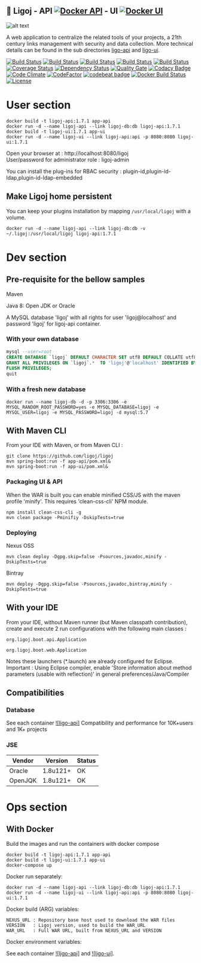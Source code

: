 ## :link: Ligoj - API [![Docker API](https://img.shields.io/docker/build/ligoj/ligoj-api.svg)](https://hub.docker.com/r/ligoj/ligoj-api) - UI [![Docker UI](https://img.shields.io/docker/build/ligoj/ligoj-ui.svg)](https://hub.docker.com/r/ligoj/ligoj-ui)

![alt text](https://github.com/ligoj/ligoj/raw/master/docs/assets/img/home-multi-project.png "Simple home page")

A web application to centralize the related tools of your projects, a 21th century links management with security and data collection.
More technical details can be found in the sub directories [ligo-api](https://github.com/ligoj/ligoj/tree/master/app-api) and [ligo-ui](https://github.com/ligoj/ligoj/tree/master/app-ui).


[![Build Status](https://travis-ci.org/ligoj/ligoj.svg?branch=master)](https://travis-ci.org/ligoj/ligoj)
[![Build Status](https://circleci.com/gh/ligoj/ligoj.svg?style=svg)](https://circleci.com/gh/ligoj/ligoj)
[![Build Status](https://codeship.com/projects/59d0b6a0-ef12-0134-dc5d-06835e321a69/status?branch=master)](https://codeship.com/projects/208765)
[![Build Status](https://semaphoreci.com/api/v1/ligoj/ligoj/branches/master/shields_badge.svg)](https://semaphoreci.com/ligoj/ligoj)
[![Build Status](https://ci.appveyor.com/api/projects/status/5926fmf0p5qp9j16/branch/master?svg=true)](https://ci.appveyor.com/project/ligoj/ligoj/branch/master)
[![Coverage Status](https://coveralls.io/repos/github/ligoj/ligoj/badge.svg?branch=master)](https://coveralls.io/github/ligoj/ligoj?branch=master)
[![Dependency Status](https://www.versioneye.com/user/projects/58caeda8dcaf9e0041b5b978/badge.svg?style=flat)](https://www.versioneye.com/user/projects/58caeda8dcaf9e0041b5b978)
[![Quality Gate](https://sonarcloud.io/api/badges/gate?key=org.ligoj.api:root)](https://sonarcloud.io/dashboard/index/org.ligoj.api:root)
[![Codacy Badge](https://api.codacy.com/project/badge/Grade/abf810c094e44c0691f71174c707d6ed)](https://www.codacy.com/app/ligoj/ligoj?utm_source=github.com&amp;utm_medium=referral&amp;utm_content=ligoj/ligoj&amp;utm_campaign=Badge_Grade)
[![Code Climate](https://img.shields.io/codeclimate/github/ligoj/ligoj.svg)](https://codeclimate.com/github/ligoj/ligoj)
[![CodeFactor](https://www.codefactor.io/repository/github/ligoj/ligoj/badge)](https://www.codefactor.io/repository/github/ligoj/ligoj)
[![codebeat badge](https://codebeat.co/badges/c8c372da-c0f2-4ba1-8fb4-5d5713aeb53f)](https://codebeat.co/projects/github-com-ligoj-ligoj-api-master)
[![Docker Build Status](https://img.shields.io/docker/build/ligoj-api/ffmpeg.svg)]()
[![License](http://img.shields.io/:license-mit-blue.svg)](http://gus.mit-license.org/)

# User section
```
docker build -t ligoj-api:1.7.1 app-api
docker run -d --name ligoj-api --link ligoj-db:db ligoj-api:1.7.1
docker build -t ligoj-ui:1.7.1 app-ui
docker run -d --name ligoj-ui --link ligoj-api:api -p 8080:8080 ligoj-ui:1.7.1 
```
Open your browser at : http://localhost:8080/ligoj  
User/password for administrator role : ligoj-admin

You can install the plug-ins for RBAC security : plugin-id,plugin-id-ldap,plugin-id-ldap-embedded

## Make Ligoj home persistent
You can keep your plugins installation by mapping `/usr/local/ligoj` with a volume.

```
docker run -d --name ligoj-api --link ligoj-db:db -v ~/.ligoj:/usr/local/ligoj ligoj-api:1.7.1
```
# Dev section
## Pre-requisite for the bellow samples
Maven

Java 8: Open JDK or Oracle

A MySQL database 'ligoj' with all rights for user 'ligoj@localhost' and password 'ligoj' for ligoj-api container.

### With your own database
```sql
mysql --user=root
CREATE DATABASE `ligoj` DEFAULT CHARACTER SET utf8 DEFAULT COLLATE utf8_bin;
GRANT ALL PRIVILEGES ON `ligoj`.*  TO 'ligoj'@'localhost' IDENTIFIED BY 'ligoj';
FLUSH PRIVILEGES;
quit
```
### With a fresh new database 

```
docker run --name ligoj-db -d -p 3306:3306 -e MYSQL_RANDOM_ROOT_PASSWORD=yes -e MYSQL_DATABASE=ligoj -e MYSQL_USER=ligoj -e MYSQL_PASSWORD=ligoj -d mysql:5.7
```

## With Maven CLI
From your IDE with Maven, or from Maven CLI :

```
git clone https://github.com/ligoj/ligoj
mvn spring-boot:run -f app-api/pom.xml& 
mvn spring-boot:run -f app-ui/pom.xml&
```


### Packaging UI & API
When the WAR is built you can enable minified CSS/JS with the maven profile 'minify'. This requires 'clean-css-cli' NPM module.

```
npm install clean-css-cli -g
mvn clean package -Pminifiy -DskipTests=true
```

### Deploying
Nexus OSS

```
mvn clean deploy -Dgpg.skip=false -Psources,javadoc,minify -DskipTests=true
```

Bintray

```
mvn deploy -Dgpg.skip=false -Psources,javadoc,bintray,minify -DskipTests=true
```

## With your IDE
From your IDE, without Maven runner (but Maven classpath contribution), create and execute 2 run configurations with the following main classes :

```
org.ligoj.boot.api.Application
```
```
org.ligoj.boot.web.Application
```
Notes these launchers (*.launch) are already configured for Eclipse.
Important : Using Eclipse compiler, enable 'Store information about method parameters (usable with reflection)' in general preferences/Java/Compiler

## Compatibilities
### Database
See each container [![ligo-api]](https://github.com/ligoj/ligoj/tree/master/app-api)
Compatibility and performance for 10K+users and 1K+ projects

### JSE

| Vendor     | Version  | Status |
|------------|----------|--------|
| Oracle     | 1.8u121+ | OK     |
| OpenJQK    | 1.8u121+ | OK     |

# Ops section
## With Docker
Build the images and run the containers with docker compose

```
docker build -t ligoj-api:1.7.1 app-api
docker build -t ligoj-ui:1.7.1 app-ui
docker-compose up
```

Docker run separately:

```
docker run -d --name ligoj-api --link ligoj-db:db ligoj-api:1.7.1
docker run -d --name ligoj-ui --link ligoj-api:api -p 8080:8080 ligoj-ui:1.7.1 
```

Docker build (ARG) variables:

```
NEXUS_URL : Repository base host used to download the WAR files
VERSION   : Ligoj version, used to build the WAR_URL
WAR_URL   : Full WAR URL, built from NEXUS_URL and VERSION
```

Docker environment variables:

See each container [![ligo-api]](https://github.com/ligoj/ligoj/tree/master/app-api) and [![ligo-ui]](https://github.com/ligoj/ligoj/tree/master/app-ui).
